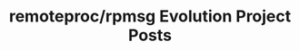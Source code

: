 ---
title: remoteproc/rpmsg Evolution Project Posts
permalink: /projects/rproc/posts/
layout: related_project_posts
key: RPROC
---